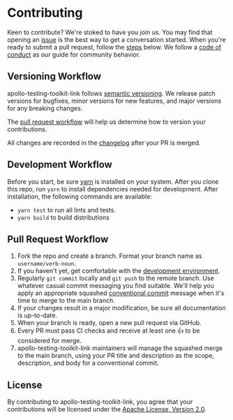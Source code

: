 # Contributing

Keen to contribute? We're stoked to have you join us. You may
find that opening an
[issue](https://github.com/zendesk/apollo-testing-toolkit-link/issues) is the
best way to get a conversation started. When you're ready to submit a
pull request, follow the [steps](#pull-request-workflow) below. We
follow a [code of conduct](CODE_OF_CONDUCT.md) as our guide for
community behavior.

## Versioning Workflow

apollo-testing-toolkit-link follows [semantic versioning](https://semver.org/). We release
patch versions for bugfixes, minor versions for new features, and major
versions for any breaking changes.

The [pull request workflow](#pull-request-workflow) will help us determine how to
version your contributions.

All changes are recorded in the [changelog](/CHANGELOG.md) after your PR is
merged.

## Development Workflow

Before you start, be sure [yarn](https://yarnpkg.com/en/) is installed
on your system. After you clone this repo, run `yarn` to install
dependencies needed for development. After installation, the following
commands are available:

- `yarn test` to run all lints and tests.
- `yarn build` to build distributions

## Pull Request Workflow

1. Fork the repo and create a branch. Format your branch name as
   `username/verb-noun`.
1. If you haven't yet, get comfortable with the [development
   environment](#development-workflow).
1. Regularly `git commit` locally and `git push` to the remote branch.
   Use whatever casual commit messaging you find suitable. We'll help
   you apply an appropriate squashed [conventional
   commit](https://conventionalcommits.org/) message when it's time to
   merge to the main branch.
1. If your changes result in a major modification, be sure all
   documentation is up-to-date.
1. When your branch is ready, open a new pull request via GitHub.
1. Every PR must pass CI checks and receive at least one :+1: to be
   considered for merge.
1. apollo-testing-toolkit-link maintainers will manage the squashed merge to the main branch, using your PR title and description as the scope, description, and body for a conventional commit.

## License

By contributing to apollo-testing-toolkit-link, you agree that your contributions will be licensed under the [Apache License, Version 2.0](/LICENSE.md).
